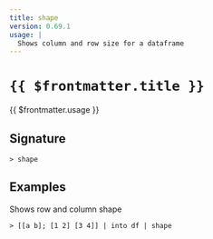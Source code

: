 ```yaml
---
title: shape
version: 0.69.1
usage: |
  Shows column and row size for a dataframe
---
```


# <code>{{ $frontmatter.title }}</code>

<div style='white-space: pre-wrap;'>{{ $frontmatter.usage }}</div>

## Signature

```> shape ```

## Examples

Shows row and column shape
```shell
> [[a b]; [1 2] [3 4]] | into df | shape
```
